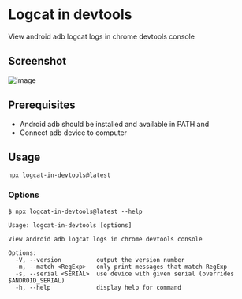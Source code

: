 # Logcat in devtools

View android adb logcat logs in chrome devtools console

## Screenshot

![image](https://github.com/user-attachments/assets/eca5609d-b8cf-49cf-a234-76f028147030)

## Prerequisites

- Android adb should be installed and available in PATH and
- Connect adb device to computer

## Usage

```shell
npx logcat-in-devtools@latest
```

### Options

```
$ npx logcat-in-devtools@latest --help

Usage: logcat-in-devtools [options]

View android adb logcat logs in chrome devtools console

Options:
  -V, --version          output the version number
  -m, --match <RegExp>   only print messages that match RegExp
  -s, --serial <SERIAL>  use device with given serial (overrides $ANDROID_SERIAL)
  -h, --help             display help for command
```
